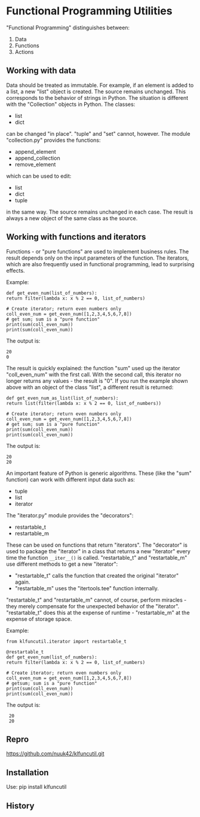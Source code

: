 # Functional Programming Utilities
"Functional Programming" distinguishes between:

1. Data
2. Functions
3. Actions

## Working with data
Data should be treated as immutable.
For example, if an element is added to a list,
a new "list" object is created. The source remains
unchanged. This corresponds to the behavior of strings in Python.
The situation is different with the "Collection" objects in Python.
The classes:
- list
- dict

can be changed "in place". "tuple" and "set" cannot, however.
The module "collection.py" provides the functions:
- append_element
- append_collection
- remove_element

which can be used to edit:
- list
- dict
- tuple

in the same way. The source remains
unchanged in each case. The result is always a new object of the same class as the source.

## Working with functions and iterators
Functions - or "pure functions" are used to implement
business rules. The result depends only on the
input parameters of the function. The iterators, which are also frequently used in
functional programming, lead to surprising effects.

Example:
```
def get_even_num(list_of_numbers):
return filter(lambda x: x % 2 == 0, list_of_numbers)

# Create iterator; return even numbers only
coll_even_num = get_even_num([1,2,3,4,5,6,7,8])
# get sum; sum is a "pure function"
print(sum(coll_even_num))
print(sum(coll_even_num))
```
The output is:
```
20
0
```
The result is quickly explained: the function "sum" used up the iterator "coll_even_num" with the first call. With the second call, this iterator no longer returns any values ​​- the result is "0".
If you run the example shown above with an object of the class "list", a different result is returned:

```
def get_even_num_as_list(list_of_numbers):
return list(filter(lambda x: x % 2 == 0, list_of_numbers))

# Create iterator; return even numbers only
coll_even_num = get_even_num([1,2,3,4,5,6,7,8])
# get sum; sum is a "pure function"
print(sum(coll_even_num))
print(sum(coll_even_num))
```
The output is:
```
20
20
```

An important feature of Python is generic algorithms.
These (like the "sum" function) can work with different input data such as:
- tuple
- list
- iterator

The "iterator.py" module provides the "decorators":
- restartable_t
- restartable_m

These can be used on functions that return "iterators".
The "decorator" is used to package the "iterator" in a class that returns a new "iterator" every time the function ``__iter__()`` is called. "restartable_t" and "restartable_m" use different methods to
get a new "iterator":
- "restartable_t" calls the function that created the original "iterator" again.
- "restartable_m" uses the "itertools.tee" function internally.

"restartable_t" and "restartable_m" cannot, of course, perform miracles - they merely compensate for the unexpected behavior of the "iterator". "restartable_t" does this at the expense of runtime - "restartable_m" at the expense of storage space.

Example:
```
from klfuncutil.iterator import restartable_t

@restartable_t
def get_even_num(list_of_numbers):
return filter(lambda x: x % 2 == 0, list_of_numbers)

# Create iterator; return even numbers only
coll_even_num = get_even_num([1,2,3,4,5,6,7,8])
# getsum; sum is a "pure function"
print(sum(coll_even_num))
print(sum(coll_even_num))
```
The output is:
```
 20
 20
```

## Repro
https://github.com/nuuk42/klfuncutil.git

## Installation
Use: pip install klfuncutil

## History



